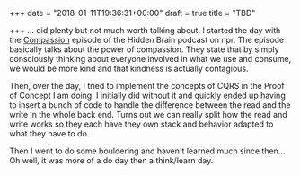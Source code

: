 +++
date = "2018-01-11T19:36:31+00:00"
draft = true
title = "TBD"

+++
... did plenty but not much worth talking about. I started the day with the [Compassion](https://www.npr.org/2015/10/20/448075446/the-science-of-compassion) episode of the Hidden Brain podcast on npr. The episode basically talks about the power of compassion. They state that by simply consciously thinking about everyone involved in what we use and consume, we would be more kind and that kindness is actually contagious.

Then, over the day, I tried to implement the concepts of CQRS in the Proof of Concept I am doing. I initially did without it and quickly ended up having to insert a bunch of code to handle the difference between the read and the write in the whole back end. Turns out we can really split how the read and write works so they each have they own stack and behavior adapted to what they have to do.

Then I went to do some bouldering and haven't learned much since then... Oh well, it was more of a do day then a think/learn day.
